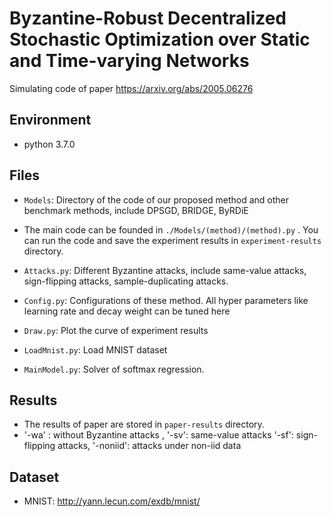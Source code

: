 # Byzantine-Robust Decentralized Stochastic Optimization over Static and Time-varying Networks

Simulating code of paper https://arxiv.org/abs/2005.06276

## Environment

* python 3.7.0

## Files

* `Models`: Directory of the code of our proposed method and other benchmark methods, include DPSGD, BRIDGE, ByRDiE
* The main code can be founded in `./Models/(method)/(method).py` . You can run the code and save the experiment results in `experiment-results` directory.
  
* `Attacks.py`: Different Byzantine attacks, include same-value attacks, sign-flipping attacks, sample-duplicating attacks.

* `Config.py`: Configurations of these method. All hyper parameters like learning rate and decay weight can be tuned here

* `Draw.py`: Plot the curve of experiment results

* `LoadMnist.py`: Load MNIST dataset

* `MainModel.py`: Solver of softmax regression.

## Results
* The results of paper are stored in `paper-results` directory. 
* '-wa' : without Byzantine attacks ,  '-sv': same-value attacks
 '-sf': sign-flipping attacks,  '-noniid': attacks under non-iid data

## Dataset

* MNIST: http://yann.lecun.com/exdb/mnist/
